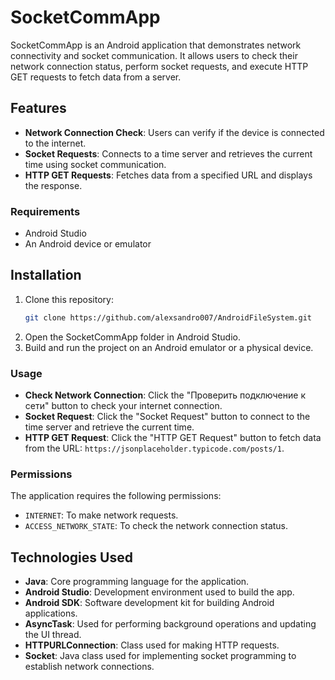 # SocketCommApp

SocketCommApp is an Android application that demonstrates network connectivity and socket communication. It allows users to check their network connection status, perform socket requests, and execute HTTP GET requests to fetch data from a server.

## Features
- **Network Connection Check**: Users can verify if the device is connected to the internet.
- **Socket Requests**: Connects to a time server and retrieves the current time using socket communication.
- **HTTP GET Requests**: Fetches data from a specified URL and displays the response.

### Requirements
- Android Studio
- An Android device or emulator

## Installation
1. Clone this repository:
   ```bash
   git clone https://github.com/alexsandro007/AndroidFileSystem.git
   ```
2. Open the SocketCommApp folder in Android Studio.
3. Build and run the project on an Android emulator or a physical device.

### Usage
- **Check Network Connection**: Click the "Проверить подключение к сети" button to check your internet connection.
- **Socket Request**: Click the "Socket Request" button to connect to the time server and retrieve the current time.
- **HTTP GET Request**: Click the "HTTP GET Request" button to fetch data from the URL: `https://jsonplaceholder.typicode.com/posts/1`.

### Permissions
The application requires the following permissions:
- `INTERNET`: To make network requests.
- `ACCESS_NETWORK_STATE`: To check the network connection status.

## Technologies Used
- **Java**: Core programming language for the application.
- **Android Studio**: Development environment used to build the app.
- **Android SDK**: Software development kit for building Android applications.
- **AsyncTask**: Used for performing background operations and updating the UI thread.
- **HTTPURLConnection**: Class used for making HTTP requests.
- **Socket**: Java class used for implementing socket programming to establish network connections.